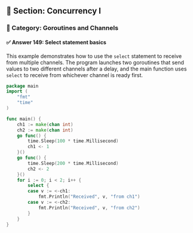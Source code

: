 ## 📘 Section: Concurrency I  
### 🔹 Category: Goroutines and Channels  
#### ✅ Answer 149: Select statement basics

This example demonstrates how to use the `select` statement to receive from multiple channels. The program launches two goroutines that send values to two different channels after a delay, and the main function uses `select` to receive from whichever channel is ready first.

```go
package main
import (
    "fmt"
    "time"
)

func main() {
    ch1 := make(chan int)
    ch2 := make(chan int)
    go func() {
        time.Sleep(100 * time.Millisecond)
        ch1 <- 1
    }()
    go func() {
        time.Sleep(200 * time.Millisecond)
        ch2 <- 2
    }()
    for i := 0; i < 2; i++ {
        select {
        case v := <-ch1:
            fmt.Println("Received", v, "from ch1")
        case v := <-ch2:
            fmt.Println("Received", v, "from ch2")
        }
    }
}
```
